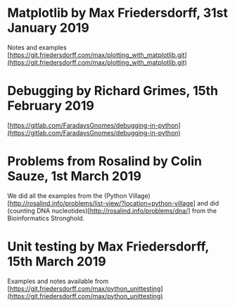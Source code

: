 
# Matplotlib by Max Friedersdorff, 31st January 2019

Notes and examples [https://git.friedersdorff.com/max/plotting_with_matplotlib.git](https://git.friedersdorff.com/max/plotting_with_matplotlib.git)

# Debugging by Richard Grimes, 15th February 2019

[https://gitlab.com/FaradaysGnomes/debugging-in-python](https://gitlab.com/FaradaysGnomes/debugging-in-python)

# Problems from Rosalind by Colin Sauze, 1st March 2019

We did all the examples from the (Python Village)[http://rosalind.info/problems/list-view/?location=python-village] and did (counting DNA nucleotides)[http://rosalind.info/problems/dna/] from the Bioinformatics Stronghold.

# Unit testing by Max Friedersdorff, 15th March 2019

Examples and notes available from [https://git.friedersdorff.com/max/python_unittesting](https://git.friedersdorff.com/max/python_unittesting)
